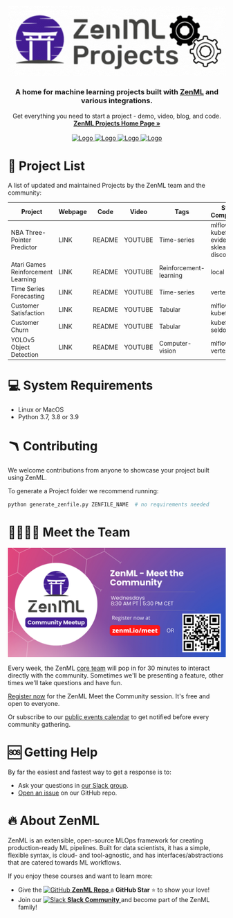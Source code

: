 
<!-- PROJECT LOGO -->
<br />
<div align="center">
  <a href="https://zenml.io">
    <img src="_assets/zenml_project.gif" alt="Logo" width="600">
  </a>

  <h3 align="center">A home for machine learning projects built with <a href="https://github.com/zenml-io/zenml/">ZenML</a> and various integrations.</h3>

  <p align="center">
    Get everything you need to start a project - demo, video, blog, and code.
    <br />
    <a href="https://zenml.io/projects"><strong>ZenML Projects Home Page »</strong></a>
    <br />
    <!-- <div align="center">
      Join our <a href="https://zenml.io/slack" target="_blank">
      <img width="25" src="https://img.shields.io/badge/JOIN US ON SLACK-4A154B?style=for-the-badge&logo=slack&logoColor=white" alt="Slack"/>
    <b>Slack Community</b> </a> and be part of the ZenML family.
    </div> -->
    <!-- <br />
    <a href="https://zenml.io/features">Features</a>
    ·
    <a href="https://zenml.io/roadmap">Roadmap</a>
    ·
    <a href="https://github.com/zenml-io/zenml/issues">Report Bug</a>
    ·
    <a href="https://zenml.io/discussion">Vote New Features</a>
    ·
    <a href="https://blog.zenml.io/">Read Blog</a>
    ·
    <a href="#-meet-the-team">Meet the Team</a>
    <br /> -->
    <br /> 
    <a href="https://www.linkedin.com/company/zenml/">
    <img src="https://img.shields.io/badge/JOIN US ON SLACK-4A154B?style=for-the-badge&logo=slack&logoColor=white" alt="Logo">
    </a>
    <a href="https://www.linkedin.com/company/zenml/">
    <img src="https://img.shields.io/badge/LinkedIn-0077B5?style=for-the-badge&logo=linkedin&logoColor=white" alt="Logo">
    </a>
    <a href="https://twitter.com/zenml_io">
    <img src="https://img.shields.io/badge/Twitter-1DA1F2?style=for-the-badge&logo=twitter&logoColor=white" alt="Logo">
    </a>
    <a href="https://www.youtube.com/c/ZenML">
    <img src="https://img.shields.io/badge/-YouTube-black.svg?style=for-the-badge&logo=youtube&colorB=red" alt="Logo">
    </a>
  </p>
</div>

# 🧱 Project List

A list of updated and maintained Projects by the ZenML team and the community:

| Project                            	| Webpage 	| Code   	| Video   	| Tags                   	| Stack Components                              	|
|------------------------------------	|---------	|--------	|---------	|------------------------	|-----------------------------------------------	|
| NBA Three-Pointer Predictor        	| LINK    	| README 	| YOUTUBE 	| Time-series            	| mlflow kubeflow evidently sklearn aws discord 	|
| Atari Games Reinforcement Learning 	| LINK    	| README 	| YOUTUBE 	| Reinforcement-learning 	| local                                         	|
| Time Series Forecasting            	| LINK    	| README 	| YOUTUBE 	| Time-series            	| vertex                                        	|
| Customer Satisfaction              	| LINK    	| README 	| YOUTUBE 	| Tabular                	| mlflow kubeflow                               	|
| Customer Churn                     	| LINK    	| README 	| YOUTUBE 	| Tabular                	| kubeflow seldon                               	|
| YOLOv5 Object Detection            	| LINK    	| README 	| YOUTUBE 	| Computer-vision        	| mlflow vertex                                 	|

# 💻 System Requirements
- Linux or MacOS
- Python 3.7, 3.8 or 3.9


# 🪃 Contributing
We welcome contributions from anyone to showcase your project built using ZenML.

To generate a Project folder we recommend running:

```python
python generate_zenfile.py ZENFILE_NAME  # no requirements needed
```

# 👩‍👩‍👧‍👦 Meet the Team

![Meet the Team](./_assets/community_meetup.png)

Every week, the ZenML [core team](https://zenml.io/company#CompanyTeam) will pop in for 30 minutes to interact directly with the community. 
Sometimes we'll be presenting a feature, other times we'll take questions and have fun. 

[Register now](https://zenml.io/meet) for the ZenML Meet the Community session. It's free and open to everyone.

Or subscribe to our [public events calendar](https://calendar.google.com/calendar/u/0/r?cid=Y19iaDJ0Zm44ZzdodXBlbnBzaWplY3UwMmNjZ0Bncm91cC5jYWxlbmRhci5nb29nbGUuY29t) to get notified 
before every community gathering.

# 🆘 Getting Help
By far the easiest and fastest way to get a response is to:

* Ask your questions in [our Slack group](https://zenml.io/slack-invite/).
* [Open an issue](https://github.com/zenml-io/zenml-dashboard/issues/new/choose) on our GitHub repo.


# 🔥 About ZenML
ZenML is an extensible, open-source MLOps framework for creating production-ready ML pipelines. Built for data scientists, it has a simple, flexible syntax, is cloud- and tool-agnostic, and has interfaces/abstractions that are catered towards ML workflows.

If you enjoy these courses and want to learn more:
- Give the <a href="https://github.com/zenml-io/zenml/stargazers" target="_blank">
    <img width="25" src="https://cdn.iconscout.com/icon/free/png-256/github-153-675523.png" alt="GitHub"/>
    <b>ZenML Repo</b>
</a> a <b>GitHub Star</b> :star: to show your love!
- Join our <a href="https://zenml.io/slack-invite" target="_blank">
    <img width="25" src="https://cdn3.iconfinder.com/data/icons/logos-and-brands-adobe/512/306_Slack-512.png" alt="Slack"/>
    <b>Slack Community</b> 
</a> and become part of the ZenML family!